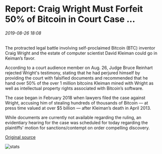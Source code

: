 # Report: Craig Wright Must Forfeit 50% of Bitcoin in Court Case ...

###### 2019-08-26 18:08

The protracted legal battle involving self-proclaimed Bitcoin (BTC) inventor Craig Wright and the estate of computer scientist David Kleiman could go in Keiman’s favor.

According to a court audience member on Aug. 26, Judge Bruce Reinhart rejected Wright's testimony, stating that he had perjured himself by providing the court with falsified documents and recommended that he hand over 50% of the over 1 million bitcoins Kleiman mined with Wright as well as intellectual property rights associated with Bitcoin’s software.

The case began in February 2018 when lawyers filed the case against Wright, accusing him of stealing hundreds of thousands of Bitcoin — at press time valued at over $5 billion — after Kleiman’s death in April 2013.

While documents are currently not available regarding the ruling, an evidentiary hearing for the case was scheduled for today regarding the plaintiffs' motion for sanctions/contempt on order compelling discovery.

[Original source](https://cointelegraph.com/news/report-craig-wright-must-forfeit-50-of-bitcoin-in-court-case)

![stats](https://c.statcounter.com/11760860/0/a89fa40b/1/ "stats")
